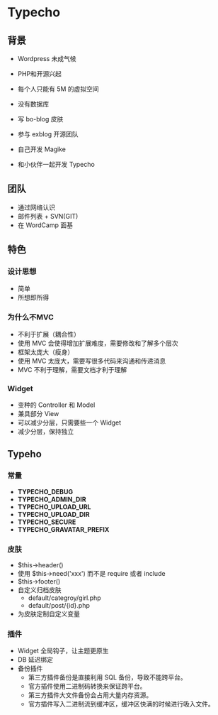 # Typecho
## 背景
* Wordpress 未成气候
* PHP和开源兴起
* 每个人只能有 5M 的虚拟空间
* 没有数据库

* 写 bo-blog 皮肤
* 参与 exblog 开源团队
* 自己开发 Magike
* 和小伙伴一起开发 Typecho

## 团队
* 通过网络认识
* 邮件列表 + SVN(GIT)
* 在 WordCamp 面基

## 特色
### 设计思想
* 简单
* 所想即所得

### 为什么不MVC
* 不利于扩展（耦合性）
* 使用 MVC 会使得增加扩展难度，需要修改和了解多个层次
* 框架太庞大（瘦身）
* 使用 MVC 太庞大，需要写很多代码来沟通和传递消息
* MVC 不利于理解，需要文档才利于理解

### Widget
* 变种的 Controller 和 Model
* 兼具部分 View
* 可以减少分层，只需要些一个 Widget
* 减少分层，保持独立

## Typeho
### 常量
* __TYPECHO_DEBUG__
* __TYPECHO_ADMIN_DIR__
* __TYPECHO_UPLOAD_URL__
* __TYPECHO_UPLOAD_DIR__
* __TYPECHO_SECURE__
* __TYPECHO_GRAVATAR_PREFIX__


### 皮肤
* $this->header()
* 使用 $this->need('xxx') 而不是 require 或者 include
* $this->footer()
* 自定义归档皮肤
    *  default/categroy/girl.php
    *  default/post/{id}.php
* 为皮肤定制自定义变量

### 插件
* Widget 全局钩子，让主题更原生
* DB 延迟绑定
* 备份插件
    * 第三方插件备份是直接利用 SQL 备份，导致不能跨平台。
    * 官方插件使用二进制码转换来保证跨平台。
    * 第三方插件大文件备份会占用大量内存资源。
    * 官方插件写入二进制流到缓冲区，缓冲区快满的时候进行吸入文件。
